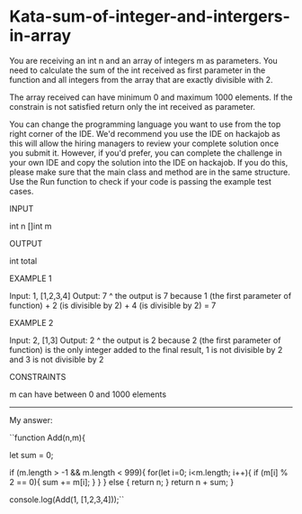 # Kata-sum-of-integer-and-intergers-in-array

You are receiving an int n and an array of integers m as parameters. You need to calculate the sum of the int received as first parameter in the function and all integers from the array that are exactly divisible with 2.

The array received can have minimum 0 and maximum 1000 elements. If the constrain is not satisfied return only the int received as parameter.

You can change the programming language you want to use from the top right corner of the IDE.
We'd recommend you use the IDE on hackajob as this will allow the hiring managers to review your complete solution once you submit it. However, if you'd prefer, you can complete the challenge in your own IDE and copy the solution into the IDE on hackajob. If you do this, please make sure that the main class and method are in the same structure.
Use the Run function to check if your code is passing the example test cases.


INPUT

int n
[]int m


OUTPUT

int total


EXAMPLE 1

Input: 1, [1,2,3,4]
Output: 7
^ the output is 7 because 1 (the first parameter of function) + 2 (is divisible by 2) + 4 (is divisible by 2) = 7


EXAMPLE 2

Input: 2, [1,3]
Output: 2
^ the output is 2 because 2 (the first parameter of function) is the only integer added to the final result, 1 is not divisible by 2 and 3 is not divisible by 2


CONSTRAINTS

m can have between 0 and 1000 elements

----------------------------------------------

My answer:

``function Add(n,m){

let sum = 0;

if (m.length > -1 && m.length < 999){
  for(let i=0; i<m.length; i++){
	 if (m[i] % 2 == 0){
		 sum += m[i];
	 }
  }
} else {
	return n;
}
return n + sum;
}

console.log(Add(1, [1,2,3,4]));``
